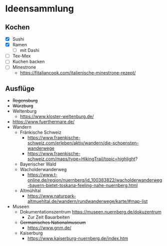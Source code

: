 # Ideensammlung

## Kochen

* [x] Sushi
* [x] Ramen
    * [ ] mit Dashi
* [ ] Tex-Mex
* [ ] Kuchen backen
* [ ] Minestrone
    * https://fitaliancook.com/italienische-minestrone-rezept/

## Ausflüge

* ~~Regensburg~~
* ~~Würzburg~~
* Weltenburg
    * https://www.kloster-weltenburg.de/
* https://www.fuerthermare.de/
* Wandern
    * Fränkische Schweiz
        * https://www.fraenkische-schweiz.com/erleben/aktiv/wandern/die-schoensten-wanderwege
        * https://www.fraenkische-schweiz.com/maps/type=HikingTrail/topic=highlight?
    * Bayerischer Wald
    * Wacholderwanderweg
        * https://www.t-online.de/region/nuernberg/id_100383822/wacholderwanderweg-bayern-bietet-toskana-feeling-nahe-nuernberg.html
    * Altmühltal
        * https://www.naturpark-altmuehltal.de/wandern/rundwanderwege/karte/#map-list
* Museen
    * Dokumentationszentrum 
    https://museen.nuernberg.de/dokuzentrum
        * Zur Zeit Bauarbeiten 
    * ~~Germanisches Nationalmuseum~~
        * https://www.gnm.de/
    * Kaiserburg 
        * https://www.kaiserburg-nuernberg.de/index.htm 

